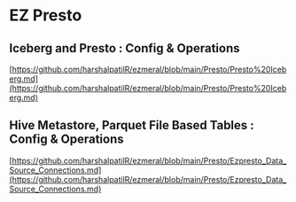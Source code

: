 # EZ Presto

## Iceberg and Presto : Config & Operations
[https://github.com/harshalpatilR/ezmeral/blob/main/Presto/Presto%20Iceberg.md](https://github.com/harshalpatilR/ezmeral/blob/main/Presto/Presto%20Iceberg.md) 

## Hive Metastore, Parquet File Based Tables : Config & Operations 

[https://github.com/harshalpatilR/ezmeral/blob/main/Presto/Ezpresto_Data_Source_Connections.md](https://github.com/harshalpatilR/ezmeral/blob/main/Presto/Ezpresto_Data_Source_Connections.md)
